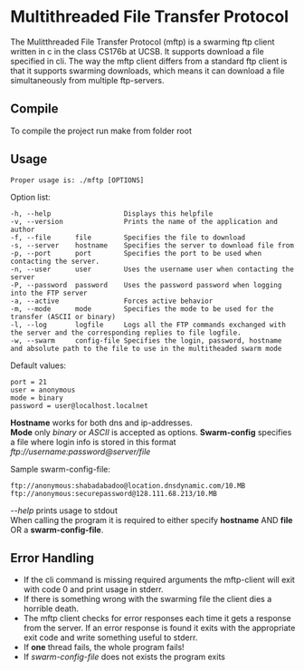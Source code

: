 Multithreaded File Transfer Protocol
====================================

The Mulitthreaded File Transfer Protocol (mftp) is a swarming ftp client written in c in the class CS176b at UCSB. It supports download a file specified in cli. The way the mftp client differs from a standard ftp client is that it supports swarming downloads, which means it can download a file simultaneously from multiple ftp-servers. 


Compile
-------
To compile the project run make from folder root


Usage
-----
	
	Proper usage is: ./mftp [OPTIONS]

Option list: 
	
	-h, --help					Displays this helpfile
 	-v, --version				Prints the name of the application and author
	-f, --file		file		Specifies the file to download
	-s, --server	hostname	Specifies the server to download file from
	-p, --port		port		Specifies the port to be used when contacting the server.
	-n, --user		user		Uses the username user when contacting the server
	-P, --password	password	Uses the password password when logging into the FTP server
	-a, --active				Forces active behavior
	-m, --mode		mode		Specifies the mode to be used for the transfer (ASCII or binary)
	-l, --log		logfile		Logs all the FTP commands exchanged with the server and the corresponding replies to file logfile. 
 	-w, --swarm		config-file	Specifies the login, password, hostname and absolute path to the file to use in the multitheaded swarm mode
 
Default values:

	port = 21
	user = anonymous
	mode = binary
	password = user@localhost.localnet

**Hostname** works for both dns and ip-addresses.  
**Mode** only *binary* or *ASCII* is accepted as options.
**Swarm-config** specifies a file where login info is stored in this format *ftp://username:password@server/file*

Sample swarm-config-file:

	ftp://anonymous:shabadabadoo@location.dnsdynamic.com/10.MB
	ftp://anonymous:securepassword@128.111.68.213/10.MB

*--help* prints usage to stdout  
When calling the program it is required to either specify **hostname** AND **file** OR a **swarm-config-file**.



Error Handling
--------------
*	If the cli command is missing required arguments the mftp-client will exit with code 0 and print usage in stderr.
*	If there is something wrong with the swarming file the client dies a horrible death.
*	The mftp client checks for error responses each time it gets a response from the server. If an error response is found it exits with the appropriate exit code and write something useful to stderr.  
*	If **one** thread fails, the whole program fails!
*	If *swarm-config-file* does not exists the program exits